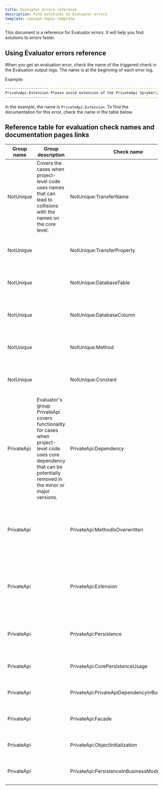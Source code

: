 ```yaml
---
title: Evaluator errors reference
description: Find solutions to Evaluator errors
template: concept-topic-template
---
```


This document is a reference for Evaluator errors. It will help you find solutions to errors faster.

## Using Evaluator errors reference

When you get an evaluation error, check the name of the triggered check in the Evaluation output logs. The name is at the beginning of each error log.

Example:
```bash
-------------------- ----------------------------------------------------------------------------------------------------
PrivateApi:Extension Please avoid extension of the PrivateApi Spryker\Zed\CustomerAccessGui\Communication\Form\CustomerAccessForm in Pyz\Zed\CustomerAccessGui\Communication\Form\CustomerAccessForm
-------------------- ----------------------------------------------------------------------------------------------------
```

In the example, the name is `PrivateApi:Extension`. To find the documentation for this error, check the name in the table below.

## Reference table for evaluation check names and documentation pages links
| Group name |  Group description  | Check name  | Error message template | Documentation |
| ----------- | ----------- | ----------- | ----------- | ----------- |
| NotUnique | Covers the cases when project-level code uses names that can lead to collisions with the names on the core level. | NotUnique:TransferName | Transfer object name **{transfer_name}** has to have project prefix Pyz in **{absolute_transfer_path}**, like **Pyz{transfer_name}** |  {link - unique-entity-name-not-unique.md#Making transfer names unique}  |
| NotUnique |  | NotUnique:TransferProperty | Transfer property **{transfer_property_name}** for **{transfer}** has to have project prefix Pyz in **{absolute_transfer_path}**, like **pyz{transfer_property_name}** | {link - unique-entity-name-not-unique.md#Making transfer property names unique} |
| NotUnique |  | NotUnique:DatabaseTable | Database table **{table_name}** has to have project prefix Pyz in **{absolute_schema_path}**, like **pyz_{table_name}**| {link - unique-entity-name-not-unique.md#Making table names unique} |
| NotUnique |  | NotUnique:DatabaseColumn | Database column **{table_column_name}** has to have project prefix Pyz in **{absolute_schema_path}**, like **pyz_{table_column_name}** | {link - unique-entity-name-not-unique.md#Making database column names unique} |
| NotUnique |  | NotUnique:Method | Method name **{class}::{method_name}** should contains project prefix, like **{method_name_with_prefix}** | {link - unique-entity-name-not-unique.md#Making method names unique} |
| NotUnique |  | NotUnique:Constant | **{class_name}::{constant_name}** name has to have project namespace, like **PYZ_{constant_name}**.| {link - unique-entity-name-not-unique.md#Making constant names unique} |
| PrivateApi | Evaluator's group PrivateApi covers functionality for cases when project-level code uses core dependency that can be potentially removed in the minor or major versions. | PrivateApi:Dependency | Avoid this dependency: **{dependency_provider_class_name}::{dependency_name_constant}** | {link - private-api-class-extended-or-used.md#Private API class was extended or used} |
| PrivateApi |  | PrivateApi:MethodIsOverwritten | Please avoid usage of core method **{class_namespace}::{method_name}** in the class **{class_namespace}** | {link - method-of-extended-class-overridden-on-project-level.md#Method of an extended class is overridden on the project level} |
| PrivateApi |  | PrivateApi:Extension | Please avoid extension of the PrivateApi **{class_name}** in **{class_name}** | {link - method-of-extended-class-overridden-on-project-level.md#Method of an extended class is overridden on the project level} |
| PrivateApi |  | PrivateApi:Persistence | Please avoid Spryker dependency: $this->**{method_name}**(...) | {link - core-method-used-on-project-level.md#A core method is used on the project level} |
| PrivateApi |  | PrivateApi:CorePersistenceUsage | Please avoid usage of PrivateApi method **{method_name}** in **{class_namespace}** | {link - private-api-class-extended-or-used.md} |
| PrivateApi |  | PrivateApi:PrivateApiDependencyInBusinessModel | Please avoid Spryker dependency: **{class_namespace}** in **{class_namespace}** | {link - private-api-class-extended-or-used.md} |
| PrivateApi |  | PrivateApi:Facade | Please avoid Spryker dependency: **{method_name}** | {link - private-api-class-extended-or-used.md} |
| PrivateApi |  | PrivateApi:ObjectInitialization | Please avoid Spryker dependency: **{class_namespace}** in **{class_namespace}** | {link - private-api-class-extended-or-used.md} |
| PrivateApi |  | PrivateApi:PersistenceInBusinessModel | Please avoid Spryker dependency: **{object_name}**->**{method_name}(...)** | {link - private-api-class-extended-or-used.md} |
